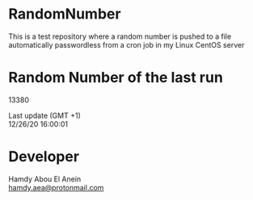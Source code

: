 # RandomNumber    
This is a test repository where a random number is pushed to a file automatically passwordless from a cron job in my Linux CentOS server    
# Random Number of the last run   
13380
      
Last update (GMT +1)    
12/26/20 16:00:01
# Developer    
Hamdy Abou El Anein   
hamdy.aea@protonmail.com
